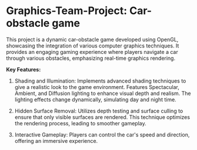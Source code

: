 # Graphics-Team-Project: Car-obstacle game

This project is a dynamic car-obstacle game developed using OpenGL, showcasing the integration of various computer graphics techniques. It provides an engaging gaming experience where players navigate a car through various obstacles, emphasizing real-time graphics rendering.

**Key Features:**
1. Shading and Illumination:
Implements advanced shading techniques to give a realistic look to the game environment. Features Spectacular, Ambient, and Diffusion lighting to enhance visual depth and realism. The lighting effects change dynamically, simulating day and night time.

2. Hidden Surface Removal:
Utilizes depth testing and surface culling to ensure that only visible surfaces are rendered. This technique optimizes the rendering process, leading to smoother gameplay.

3. Interactive Gameplay:
Players can control the car's speed and direction, offering an immersive experience.
